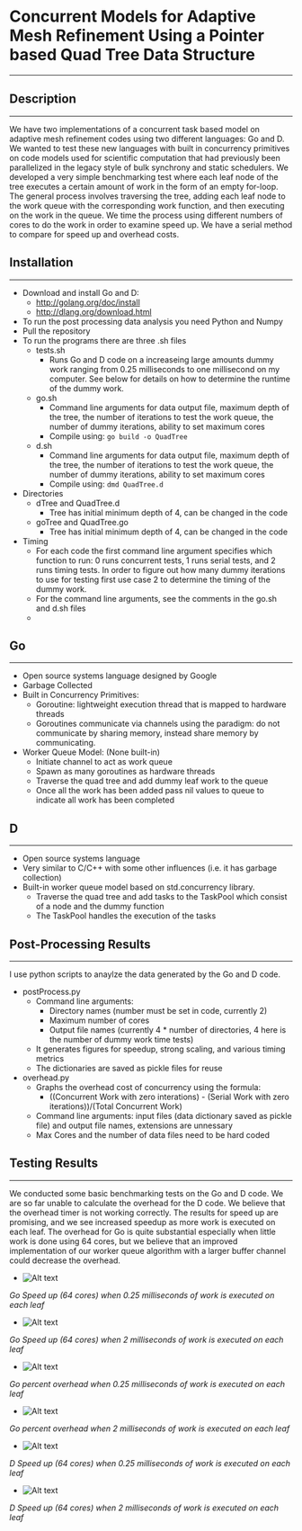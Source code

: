# Concurrent Models for Adaptive Mesh Refinement Using a Pointer based Quad Tree Data Structure
---

## Description
---

We have two implementations of a concurrent task based model on adaptive mesh 
refinement codes using two different languages: Go and D. We wanted to test these 
new languages with built in concurrency primitives on code models used for 
scientific computation that had previously been parallelized in the legacy style 
of bulk synchrony and static schedulers.  We developed a very simple
benchmarking test where each leaf node of the tree executes a certain amount of
work in the form of an empty for-loop.  The general process involves traversing
the tree, adding each leaf node to the work queue with the corresponding work
function, and then executing on the work in the queue.  We time the process
using different numbers of cores to do the work in order to examine speed up.
We have a serial method to compare for speed up and overhead costs. 

## Installation
---
* Download and install Go and D:
	* http://golang.org/doc/install
	* http://dlang.org/download.html
* To run the post processing data analysis you need Python and Numpy
* Pull the repository
* To run the programs there are three .sh files 
	* tests.sh
		* Runs Go and D code on a increaseing large amounts dummy work
		  ranging from 0.25 milliseconds to one millisecond on my
		  computer.  See below for details on how to determine the
		  runtime of the dummy work.
	* go.sh 
		* Command line arguments for data output file, maximum depth of
		  the tree, the number of iterations to test the work queue, the
		  number of dummy iterations, ability to set maximum cores
		* Compile using: `go build -o QuadTree`	
	* d.sh	
		* Command line arguments for data output file, maximum depth of
		  the tree, the number of iterations to test the work queue, the
		  number of dummy iterations, ability to set maximum cores
		* Compile using: `dmd QuadTree.d`
* Directories
	* dTree and QuadTree.d
		* Tree has initial minimum depth of 4, can be changed in the
		  code
	* goTree and QuadTree.go
		* Tree has initial minimum depth of 4, can be changed in the
		  code
* Timing
	* For each code the first command line argument specifies which function
	  to run: 0 runs concurrent tests, 1 runs serial tests, and 2 runs
	  timing tests.  In order to figure out how many dummy iterations to use 
	  for testing first use case 2 to determine the timing of the dummy work.
	* For the command line arguments, see the comments in the go.sh and d.sh
	  files
	*  

## Go
---
* Open source systems language designed by Google
* Garbage Collected
* Built in Concurrency Primitives:
	* Goroutine: lightweight execution thread that is mapped to hardware
	  threads
	* Goroutines communicate via channels using the paradigm: do not
	  communicate by sharing memory, instead share memory by communicating.	
* Worker Queue Model: (None built-in)
	* Initiate channel to act as work queue
	* Spawn as many goroutines as hardware threads
	* Traverse the quad tree and add dummy leaf work to the queue
	* Once all the work has been added pass nil values to queue to indicate
	  all work has been completed


## D
---
* Open source systems language
* Very similar to C/C++ with some other influences (i.e. it has garbage
  collection)
* Built-in worker queue model based on std.concurrency library.
	* Traverse the quad tree and add tasks to the TaskPool which consist of
	  a node and the dummy function
	* The TaskPool handles the execution of the tasks

## Post-Processing Results
---
I use python scripts to anaylze the data generated by the Go and D code. 
* postProcess.py
	* Command line arguments: 
		* Directory names (number must be set in code, currently 2)
		* Maximum number of cores
		* Output file names (currently 4 * number of directories, 4 here
		  is the number of dummy work time tests)
	* It generates figures for speedup, strong scaling, and various
	  timing metrics
	* The dictionaries are saved as pickle files for reuse
* overhead.py
	* Graphs the overhead cost of concurrency using the formula:
		* ((Concurrent Work with zero interations) - (Serial Work with zero iterations))/(Total Concurrent Work) 
	* Command line arguments: input files (data dictionary saved as pickle
	  file) and output file names, extensions are unnessary 
	* Max Cores and the number of data files need to be hard coded


## Testing Results
---
We conducted some basic benchmarking tests on the Go and D code.  We are so far
unable to calculate the overhead for the D code.  We believe that the overhead
timer is not working correctly.  The results for speed up are promising, and we
see increased speedup as more work is executed on each leaf.  The overhead for
Go is quite substantial especially when little work is done using 64 cores, but
we believe that an improved implementation of our worker queue algorithm with a
larger buffer channel could decrease the overhead.  



* ![Alt text](goSpeedLow.png)

_Go Speed up (64 cores) when 0.25 milliseconds of work is executed on each leaf_


* ![Alt text](goSpeedHigh.png)

_Go Speed up (64 cores) when 2 milliseconds of work is executed on each leaf_


* ![Alt text](goOverheadLow.png)

_Go percent overhead when 0.25 milliseconds of work is executed on each leaf_


* ![Alt text](goOverheadHigh.png)

_Go percent overhead when 2 milliseconds of work is executed on each leaf_


* ![Alt text](dSpeedLow.png)

_D Speed up (64 cores) when 0.25 milliseconds of work is executed on each leaf_


* ![Alt text](dSpeedHigh.png)

_D Speed up (64 cores) when 2 milliseconds of work is executed on each leaf_





